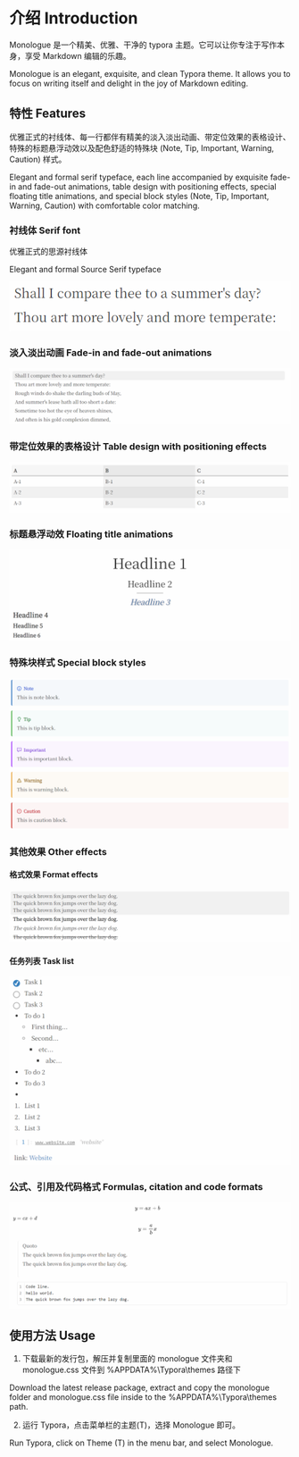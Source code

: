 # 介绍 Introduction

Monologue 是一个精美、优雅、干净的 typora 主题。它可以让你专注于写作本身，享受 Markdown 编辑的乐趣。

Monologue is an elegant, exquisite, and clean Typora theme. It allows you to focus on writing itself and delight in the joy of Markdown editing.

## 特性 Features

优雅正式的衬线体、每一行都伴有精美的淡入淡出动画、带定位效果的表格设计、特殊的标题悬浮动效以及配色舒适的特殊块 (Note, Tip, Important, Warning, Caution) 样式。

Elegant and formal serif typeface, each line accompanied by exquisite fade-in and fade-out animations, table design with positioning effects, special floating title animations, and special block styles (Note, Tip, Important, Warning, Caution) with comfortable color matching.



### 衬线体 Serif font

优雅正式的思源衬线体

Elegant and formal Source Serif typeface

![1](.\theme_introduction\1.png)



### 淡入淡出动画 Fade-in and fade-out animations

![2](.\theme_introduction\2.png)



### 带定位效果的表格设计 Table design with positioning effects

![3](.\theme_introduction\3.png)



### 标题悬浮动效 Floating title animations

![4](.\theme_introduction\4.png)



### 特殊块样式 Special block styles

![5](.\theme_introduction\5.png)

### 其他效果 Other effects

#### 格式效果 Format effects

![6](.\theme_introduction\6.png)

#### 任务列表 Task list

![7](.\theme_introduction\7.png)

### 公式、引用及代码格式 Formulas, citation and code formats

![8](.\theme_introduction\8.png)



## 使用方法 Usage

1. 下载最新的发行包，解压并复制里面的 monologue 文件夹和 monologue.css 文件到 %APPDATA%\Typora\themes 路径下

Download the latest release package, extract and copy the monologue folder and monologue.css file inside to the %APPDATA%\Typora\themes path.

2. 运行 Typora，点击菜单栏的主题(T)，选择 Monologue 即可。

Run Typora, click on Theme (T) in the menu bar, and select Monologue.
